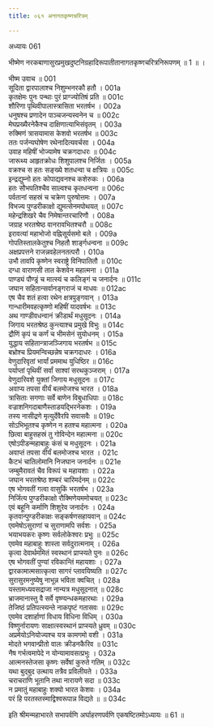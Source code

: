 ```yaml
---
title: ०६१ अनागतकृष्णचरित्रम्

---
```

अध्यायः 061

भीष्मेण नरकबाणासुरप्रमुखदुष्टनिग्रहादिरूपातीतानागतकृष्णचरित्रनिरूपणम् ॥ 1 ॥ ।

भीष्म उवाच ॥	001  
सूदिता द्वारपालाश्च निशुम्भनरकौ हतौ ।	001a  
कृतक्षेमः पुनः पन्थाः पुरं प्राग्ज्योतिषं प्रति ॥	001c  
शौरिणा पृथिवीपालास्त्रासिता भरतर्षभ ।	002a  
धनुषश्च प्रणादेन पाञ्चजन्यस्वनेन च ॥	002c  
मेघप्रख्यैरनेकैश्च दाक्षिणात्याभिसंवृतम् ।	003a  
रुक्मिणं त्रासयामास केशवो भरतर्षभ ॥	003c  
ततः पर्जन्यघोषेण रथेनादित्यवर्चसा ।	004a  
उवाह महिषीं भोज्यामेष चक्रगदाधरः ॥	004c  
जारूथ्य आहृतक्रोधः शिशुपालश्च निर्जितः ।	005a  
वक्रश्च स हतः सङ्ख्ये शतधन्वा च क्षत्रियः ॥	005c  
इन्द्रद्युम्नो हतः कोपाद्यवनश्च कशेरुकः ।	006a  
हतः सौभपतिश्चैव साल्वश्च कृतधन्वना ॥	006c  
पर्वतानां सहस्रं च चक्रेण पुरुषोत्तमः ।	007a  
विभज्य पुण्डरीकाक्षो द्युमत्सेनमपोथयत् ॥	007c  
महेन्द्रशिखरे चैव निमेषान्तरचारिणौ ।	008a  
जग्राह भरतश्रेष्ठ वानरावभितश्चरौ ॥	008c  
इरावत्यां महाभोजो वह्निसूर्यसमो बले ।	009a  
गोपतिस्तालकेतुश्च निहतौ शार्ङ्गधन्वना ॥	009c  
अक्षप्रपत्तने राजन्नवहेलनतत्परौ ।	010a  
उभौ तावपि कृष्णेन स्वराष्ट्रे विनिपातितौ ॥	010c  
दग्धा वाराणसी तात केशवेन महात्मना ।	011a  
पाण्ड्यं पौण्ड्रं च मात्स्यं च कलिङ्गं च जनार्दनः ॥	011c  
जघान सहितान्सर्वानङ्गराजं च माधवः ॥	012ac  
एष चैव शतं हत्वा रथेन क्षत्रपुङ्गवान् ।	013a  
गान्धारीमवहत्कृष्णो महिषीं यादवर्षभः ॥	013c  
अथ गाण्डीवधन्वानं क्रीडार्थं मधुसूदनः ।	014a  
जिगाय भरतश्रेष्ठ कुन्त्याश्च प्रमुखे विभुः ॥	014c  
द्रौणिं कृपं च कर्णं च भीमसेनं सुयोधनम् ।	015a  
युद्धाय सहितान्त्राजञ्जिगाय भरतर्षभ ॥	015c  
बभ्रोश्च प्रियमन्विच्छन्नेष चक्रगदाधरः ।	016a  
वेणुदारिवृतां भार्यां प्रममाथ युधिष्ठिर ॥	016c  
पर्याप्तां पृथिवीं सर्वां साश्वां सरथकुञ्जराम् ।	017a  
वेणुदारिवशे युक्तां जिगाय मधुसूदनः ॥	017c  
अवाप्य तपसा वीर्यं बलमोजश्च भारत ।	018a  
त्रासिताः सगणाः सर्वे बाणेन विबुधाधिपाः ॥	018c  
वज्राशनिगदाबाणैस्ताडयद्भिरनेकशः ।	019a  
तस्य नासीद्रणे मृत्युर्देवैरपि सवासवैः ॥	019c  
सोऽभिभूतश्च कृष्णेन न हतश्च महात्मना ।	020a  
छित्वा बाहुसहस्रं तु गोविन्देन महात्मना ॥	020c  
एषोऽपीडन्महाबाहुः कंसं च मधुसूदनः ।	021a  
अवाप्तं तपसा वीर्यं बलमोजश्च भारत ।	021c  
कैटभं चातिलोमानि निजघान जनार्दनः ॥	021e  
जम्बुमैरावतं चैव विरूपं च महायशाः । 	022a  
जघान भरतश्रेष्ठ शम्बरं चारिमर्दनम् ॥	022c  
एष भोगवतीं गत्वा वासुकिं भरतर्षभ ।	023a  
निर्जित्य पुण्डरीकाक्षो रौक्मिणेयममोचयत् ॥	023c  
एवं बहूनि कर्माणि शिशुरेव जनार्दनः ।	024a  
कृतवान्पुण्डरीकाक्षः सङ्कर्षणसहायवान् ॥	024c  
एवमेषोऽसुराणां च सुराणामपि सर्वशः ।	025a  
भयाभयकरः कृष्णः सर्वलोकेश्वरः प्रभुः ॥	025c  
एवमेव महाबाहुः शास्ता सर्वदुरात्मनाम् ।	026a  
कृत्वा देवार्थममितं स्वस्थानं प्राप्स्यते पुनः ॥	026c  
एष भोगवतीं पुण्यां रविकान्तिं महायशाः ।	027a  
द्वारकामात्मसात्कृत्वा सागरं प्लावयिष्यति ॥	027c  
सुरासुरमनुष्येषु नाभून्न भविता क्वचित् ।	028a  
यस्तामध्यवसद्राजा नान्यत्र मधुसूदनात् ॥	028c  
भ्राजमानास्तु वै सर्वे वृष्ण्यन्धकमहारथाः ।	029a  
तेजिष्ठं प्रतिपत्स्यन्ते नाकपृष्टं गतासवः ॥	029c  
एवमेव दशार्हाणां विधाय विधिना विधिम् ।	030a  
विष्णुर्नारायणः साक्षात्स्वस्थानं प्राप्स्यते ध्रुवम् ॥	030c  
अप्रमेयोऽनियोज्यश्च यत्र कामगमो वशी । 	031a  
मोदते भगवान्प्रीतो वालः क्रीडनकैरिव ॥	031c  
नैष गर्भत्वमापेदे न योन्यामावसत्प्रभुः ।	032a  
आत्मनस्तेजसा कृष्णः सर्वेषां कुरुते गतिम् ॥	032c  
यथा बुद्बुद उत्थाय तत्रैव प्रविलीयते ।	033a  
चराचराणि भूतानि तथा नारायणे सदा ॥	033c  
न प्रमातुं महाबाहुः शक्यो भारत केशवः ।	034a  
परं हि परतस्तस्माद्विश्वरूपान्न विद्यते ॥ ॥	034c  

इति श्रीमन्महाभारते सभापर्वणि अर्घाहरणपर्वणि एकषष्टितमोऽध्यायः ॥ 61 ॥